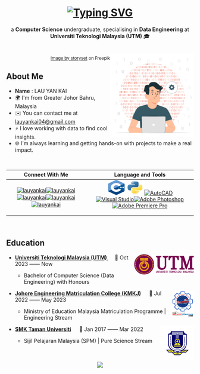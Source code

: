 <div align ="center">
    
  <!-- Typing Effect -->
# <a href="https://github.com/lauyankai"><img src="https://readme-typing-svg.demolab.com?font=Caveat&weight=500&size=45&pause=1001&color=1973F7&center=true&vCenter=true&random=false&width=435&lines=Hi%2C+I+am+Lau+Yan+Kai+!" alt="Typing SVG" /></a> 
a **Computer Science** undergraduate, specialising in **Data Engineering** at **Universiti Teknologi Malaysia (UTM)** 🎓

</div>

<div>&nbsp;</div>

<img align="right" width="225" src="https://github.com/lauyankai/lauyankai/blob/main/images/15581993_5643241.jpg"/> 

<div align="right">
<sub> <a href="https://www.freepik.com/free-vector/programming-concept-illustration_7118756.htm#query=programming&position=3&from_view=search&track=sph&uuid=b5ce84db-f110-415a-ab33-6750859d6a99">Image by storyset</a> on Freepik </sub>
</div>

 ## About Me
 


* **Name** : LAU YAN KAI
* 🌍 I'm from Greater Johor Bahru, Malaysia
* ✉️ You can contact me at lauyankai04@gmail.com
* ⚡ I love working with data to find cool insights.
* 🌐 I'm always learning and getting hands-on with projects to make a real impact.

<div>&nbsp;</div>

<div align="center">
    
| Connect With Me   | Language and Tools |
| :----------: | :----------: |
| <a href="https://linkedin.com/in/lauyankai" target="blank"><img align="center" src="https://raw.githubusercontent.com/rahuldkjain/github-profile-readme-generator/master/src/images/icons/Social/linked-in-alt.svg" alt="lauyankai" height="30" width="40" /><a href="https://facebook.com/lyankai" target="blank"><img align="center" src="https://raw.githubusercontent.com/rahuldkjain/github-profile-readme-generator/master/src/images/icons/Social/facebook.svg" alt="lauyankai" height="30" width="40" /><a href="https://github.com/lauyankai" target="blank"><img align="center" src="https://raw.githubusercontent.com/rahuldkjain/github-profile-readme-generator/master/src/images/icons/Social/github.svg" alt="lauyankai" height="30" width="40" /></a><a href="https://linkedin.com/in/lauyankai" target="blank"><img align="center" src="https://raw.githubusercontent.com/FortAwesome/Font-Awesome/6.x/svgs/brands/x-twitter.svg" alt="lauyankai" height="30" width="40" /><a href="https://linkedin.com/in/lauyankai" target="blank"><img align="center" src="https://raw.githubusercontent.com/pheralb/svgl/main/static/library/discord.svg" alt="lauyankai" height="30" width="40" />  |  <a href="https://www.w3schools.com/cpp/" target="_blank" rel="noreferrer"><img src="https://raw.githubusercontent.com/devicons/devicon/master/icons/cplusplus/cplusplus-original.svg" alt="cplusplus" width="50" height="40"/><a href="https://www.python.org" target="_blank" rel="noreferrer"><img src="https://raw.githubusercontent.com/devicons/devicon/master/icons/python/python-original.svg" alt="python" width="50" height="40"/><a href="https://www.autodesk.com/products/autocad/" target="_blank" rel="noreferrer"><img src="https://raw.githubusercontent.com//simple-icons/simple-icons/develop/icons/autocad.svg" alt="AutoCAD" width="50" height="40"/><a href="https://visualstudio.microsoft.com/" target="_blank" rel="noreferrer"><img src="https://raw.githubusercontent.com/pheralb/svgl/main/static/library/visual-studio.svg" alt="Visual Studio" width="40" height="40"/><a href="https://visualstudio.microsoft.com/" target="_blank" rel="noreferrer"><img src="https://raw.githubusercontent.com/pheralb/svgl/main/static/library/photoshop.svg" alt="Adobe Photoshop" width="50" height="40"/><a href="https://visualstudio.microsoft.com/" target="_blank" rel="noreferrer"><img src="https://raw.githubusercontent.com/pheralb/svgl/main/static/library/premiere.svg" alt="Adobe Premiere Pro" width="50" height="40"/></a> </p>

</div>

<div>&nbsp;</div>

## Education
<img align="right" width="160" src="https://raw.githubusercontent.com/lauyankai/lauyankai/main/images/LOGO%20UTM.jpg" />

- <strong> <a href="https://www.utm.my/"> Universiti Teknologi Malaysia (UTM) </a> </strong> &emsp; 📌 Oct 2023 —— Now
  
  - Bachelor of Computer Science (Data Engineering) with Honours


<img align="right" width="60" src="https://raw.githubusercontent.com/lauyankai/lauyankai/main/images/Logo%20KMKJ.png" />

- <strong><a href="https://www.kmkj.matrik.edu.my/">Johore Engineering Matriculation College (KMKJ)</a></strong> &emsp; 📌 Jul 2022 —— May 2023
  
  - Ministry of Education Malaysia Matriculation Programme | Engineering Stream

<img align="right" width="90" src="https://raw.githubusercontent.com/lauyankai/lauyankai/main/images/Logo%20SMKTUN.png" />

- <strong><a href="https://websmktamanunivers.wixsite.com/website">SMK Taman Universiti</a></strong> &emsp; 📌 Jan 2017 —— Mar 2022
  
  - Sijil Pelajaran Malaysia (SPM) | Pure Science Stream

<div>&nbsp;</div>
<div>&nbsp;</div>

<div align="center"><img src="https://quotes-github-readme.vercel.app/api?type=horizontal&theme=dark" /><br/></div>
